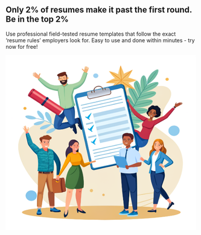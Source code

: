 ## Only 2% of resumes make it past the first round. Be in the top 2%

Use professional field-tested resume templates that follow the exact ‘resume rules’ employers look for. Easy to use and done within minutes - try now for free!

![AI_resume](assets/images/AIresume_group.png)
